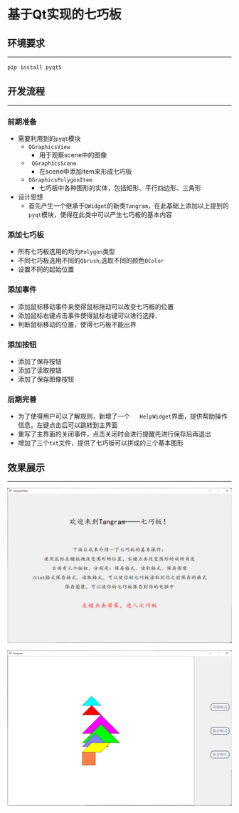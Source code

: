 # 基于Qt实现的七巧板

## 环境要求

---

```python
pip install pyqt5
```

## 开发流程

---

### 前期准备

- 需要利用到的`pyqt`模块
  - `QGraphicsView`
    - 用于观察scene中的图像
  - ` QGraphicsScene`
    - 在scene中添加item来形成七巧板
  - `QGraphicsPolygonItem`
    - 七巧板中各种图形的实体，包括矩形、平行四边形、三角形
- 设计思想
  - 首先产生一个继承于`QWidget`的新类`Tangram`，在此基础上添加以上提到的`pyqt`模块，使得在此类中可以产生七巧板的基本内容

### 添加七巧板

- 所有七巧板选用的均为`Polygon`类型
- 不同七巧板选用不同的`Qbrush`,选取不同的颜色`QColor`
- 设置不同的起始位置

### 添加事件

- 添加鼠标移动事件来使得鼠标拖动可以改变七巧板的位置
- 添加鼠标右键点击事件使得鼠标右键可以进行选择、
- 判断鼠标移动的位置，使得七巧板不能出界

### 添加按钮

- 添加了保存按钮
- 添加了读取按钮
- 添加了保存图像按钮

### 后期完善

- 为了使得用户可以了解规则，新增了一个`	HelpWidget`界面，提供帮助操作信息，左键点击后可以跳转到主界面
- 重写了主界面的关闭事件，点击关闭时会进行提醒先进行保存后再退出
- 增加了三个`txt`文件，提供了七巧板可以拼成的三个基本图形

## 效果展示	

---

![image-20220412112102068](./image/1.png)

![image-20220412112140019](./image/2.png)
